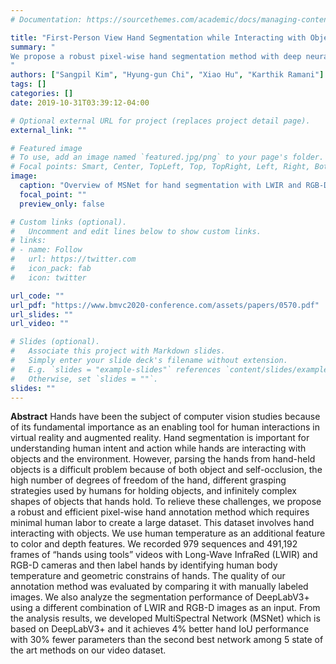 ```yaml
---
# Documentation: https://sourcethemes.com/academic/docs/managing-content/

title: "First-Person View Hand Segmentation while Interacting with Objects with Multi-Spectral Sensors"
summary: "
We propose a robust pixel-wise hand segmentation method with deep neural networks by learning hand articulations from colors and depth features and auxiliary modality features.
"
authors: ["Sangpil Kim", "Hyung-gun Chi", "Xiao Hu", "Karthik Ramani"]
tags: []
categories: []
date: 2019-10-31T03:39:12-04:00

# Optional external URL for project (replaces project detail page).
external_link: ""

# Featured image
# To use, add an image named `featured.jpg/png` to your page's folder.
# Focal points: Smart, Center, TopLeft, Top, TopRight, Left, Right, BottomLeft, Bottom, BottomRight.
image:
  caption: "Overview of MSNet for hand segmentation with LWIR and RGB-D data. The network encodes three modalities with three independent backbone networks. The network is based on the DeepLabV3+"
  focal_point: ""
  preview_only: false

# Custom links (optional).
#   Uncomment and edit lines below to show custom links.
# links:
# - name: Follow
#   url: https://twitter.com
#   icon_pack: fab
#   icon: twitter

url_code: ""
url_pdf: "https://www.bmvc2020-conference.com/assets/papers/0570.pdf"
url_slides: ""
url_video: ""

# Slides (optional).
#   Associate this project with Markdown slides.
#   Simply enter your slide deck's filename without extension.
#   E.g. `slides = "example-slides"` references `content/slides/example-slides.md`.
#   Otherwise, set `slides = ""`.
slides: ""
---
```

**Abstract**
Hands have been the subject of computer vision studies because of its fundamental importance as an enabling tool for human interactions in virtual reality and augmented reality. Hand segmentation is important for understanding human intent and action while hands are interacting with objects and the environment. However, parsing the hands from hand-held objects is a difficult problem because of both object and self-occlusion, the high number of degrees of freedom of the hand, different grasping strategies used by humans for holding objects, and infinitely complex shapes of objects that hands hold. To relieve these challenges, we propose a robust and efficient pixel-wise hand annotation method which requires minimal human labor to create a large dataset. This dataset involves hand interacting with objects. We use human temperature as an additional feature to color and depth features. We recorded 979 sequences and 491,192 frames of “hands using tools” videos with Long-Wave InfraRed (LWIR) and RGB-D cameras and then label hands by identifying human body temperature and geometric constrains of hands. The quality of our annotation method was evaluated by comparing it with manually labeled images. We also analyze the segmentation performance of DeepLabV3+ using a different combination of LWIR and RGB-D images as an input. From the analysis results, we developed MultiSpectral Network (MSNet) which is based on DeepLabV3+ and it achieves 4% better hand IoU performance with 30% fewer parameters than the second best network among 5 state of the art methods on our video dataset.
